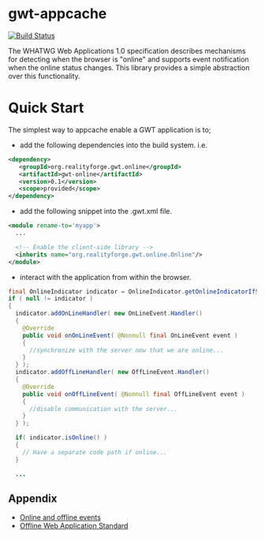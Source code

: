 gwt-appcache
============

[![Build Status](https://secure.travis-ci.org/realityforge/gwt-online.png?branch=master)](http://travis-ci.org/realityforge/gwt-online)

The WHATWG Web Applications 1.0 specification describes mechanisms
for detecting when the browser is "online" and supports event
notification when the online status changes. This library provides a
simple abstraction over this functionality.

Quick Start
===========

The simplest way to appcache enable a GWT application is to;

* add the following dependencies into the build system. i.e.

```xml
<dependency>
   <groupId>org.realityforge.gwt.online</groupId>
   <artifactId>gwt-online</artifactId>
   <version>0.1</version>
   <scope>provided</scope>
</dependency>
```

* add the following snippet into the .gwt.xml file.

```xml
<module rename-to='myapp'>
  ...

  <!-- Enable the client-side library -->
  <inherits name="org.realityforge.gwt.online.Online"/>
</module>
```

* interact with the application from within the browser.

```java
final OnlineIndicator indicator = OnlineIndicator.getOnlineIndicatorIfSupported();
if ( null != indicator )
{
  indicator.addOnLineHandler( new OnLineEvent.Handler()
  {
    @Override
    public void onOnLineEvent( @Nonnull final OnLineEvent event )
    {
      //synchronize with the server now that we are online...
    }
  } );
  indicator.addOffLineHandler( new OffLineEvent.Handler()
  {
    @Override
    public void onOffLineEvent( @Nonnull final OffLineEvent event )
    {
      //disable communication with the server...
    }
  } );

  if( indicator.isOnline() )
  {
    // Have a separate code path if online...
  }

  ...
```

Appendix
--------

* [Online and offline events](https://developer.mozilla.org/en/docs/Online_and_offline_events)
* [Offline Web Application Standard](http://www.whatwg.org/specs/web-apps/current-work/multipage/offline.html)
